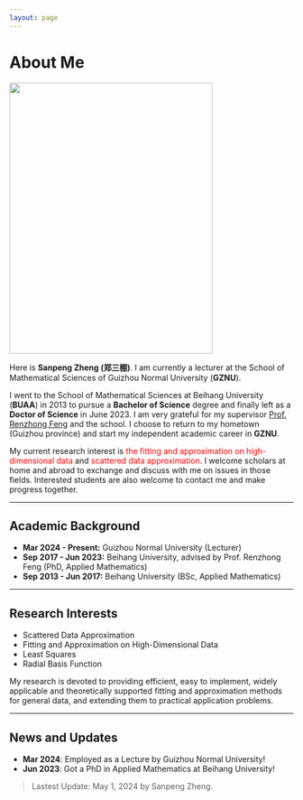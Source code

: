 ```yaml
---
layout: page
---
```


# About Me

<img src="https://sanpengzheng.github.io/SanpengZheng.jpg" class="floatpic" width="360" height="480">

Here is **Sanpeng Zheng (郑三棚)**. I am currently a lecturer at the School of Mathematical Sciences of Guizhou Normal University (**GZNU**).

I went to the School of Mathematical Sciences at Beihang University (**BUAA**) in 2013 to pursue a **Bachelor of Science** degree and finally left as a **Doctor of Science** in June 2023.
I am very grateful for my supervisor [Prof. Renzhong Feng](https://math.buaa.edu.cn/szdw1/azcck/js/frz.htm "个人主页") and the school.
I choose to return to my hometown (Guizhou province) and start my independent academic career in **GZNU**.

My current research interest is <font color='red'>the fitting and approximation on high-dimensional data</font> and <font color='red'>scattered data approximation</font>. 
I welcome scholars at home and abroad to exchange and discuss with me on issues in those fields.
Interested students are also welcome to contact me and make progress together.

---

## Academic Background

- **Mar 2024 - Present:** Guizhou Normal University (Lecturer)
- **Sep 2017 - Jun 2023:** Beihang University, advised by Prof. Renzhong Feng (PhD, Applied Mathematics)
- **Sep 2013 - Jun 2017:** Beihang University (BSc, Applied Mathematics)

---

## Research Interests

- Scattered Data Approximation
- Fitting and Approximation on High-Dimensional Data
- Least Squares
- Radial Basis Function

My research is devoted to providing efficient, easy to implement,
widely applicable and theoretically supported fitting and approximation
methods for general data, and extending them to practical application problems.

---

## News and Updates

- **Mar 2024**: Employed as a Lecture by Guizhou Normal University!
- **Jun 2023**: Got a PhD in Applied Mathematics at Beihang University!

> Lastest Update: May 1, 2024 by Sanpeng Zheng.

